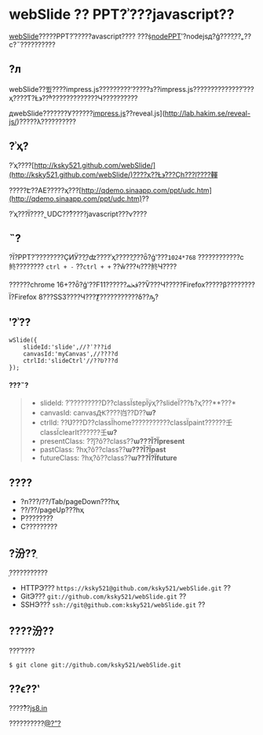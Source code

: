 ﻿# webSlide ?? PPT?ʾ???javascript??
[webSlide](https://github.com/ksky521/webSlide)?????PPT?ʾ?????avascript????
???ṩ[nodePPT](https://github.com/ksky521/nodePPT)ʹ?nodejsд?ģ????ֻ??˿??c?˵??????????
## ?л
webSlide??뷨????impress.js?????????ʹ?????з??impress.js??????????????ʾ???ҳ????Ƭ?Ƚ϶??ʱ?????????????Ч??????????

дwebSlide???????У??????[impress.js](http://bartaz.github.com/impress.js)??reveal.js](http://lab.hakim.se/reveal-js/)?????λ??????????

## ?ʾҳ?

?ʾҳ????[http://ksky521.github.com/webSlide/](http://ksky521.github.com/webSlide/)????ҳ??Ƚ϶࣬???Ҫһ???ļ????䡣

?????Է??AE?????ҳ???[http://qdemo.sinaapp.com/ppt/udc.htm](http://qdemo.sinaapp.com/ppt/udc.htm)??

?ʾҳ???Ϊ????˾UDC???ͬ????javascript???ѵ????

## ˵?

?Ϊ?PPT?ʾ????????ҪͶӰ??ֱ?ʣ????ʾҳ?????ֱ???ȫ?ģʽ???``1024*768`` ????????????ϲ鿴???????? ``ctrl + -`` ??``ctrl + +`` ??ŵ???ʵı???鿴Ч????

??????chrome 16+??ȫ?ģʽ??F11??????ﵽ??Ѷ???Ч?????Firefox?????β????????Ϊ?Firefox 8???SS3????Ч???Ⱦ̫???????????δ??ԡ?

## ʹ?ʾ??

    wSlide({
		slideId:'slide',//?ʾ???id
		canvasId:'myCanvas',//????d
		ctrlId:'slideCtrl'//??Ʋ???d
    });


#### ???˵?
> * slideId: ?ʾ?????????D??classΪstepΪÿҳ??slideΪ???߿?ҳ???**???*
> * canvasId: canvasԪ????岿??D??**ѡ?**
> * ctrlId: ??Ʋ???D??classΪhome???????????classΪpaint??????壬classΪclearIt??????壬**ѡ?**
> * presentClass: ??ǰ?õ??class??**ѡ???Ĭ?Ϊpresent**
> * pastClass: ?һҳ?õ??class??**ѡ???Ĭ?Ϊpast**
> * futureClass: ?һҳ?õ??class??**ѡ???Ĭ?Ϊfuture**


## ????

* ?ո???/??/Tab/pageDown???һҳ
* ??/??/pageUp???һҳ
* P????????
* C?????????

## ?汾??ַ

֧???????????

* HTTPЭ??? `https://ksky521@github.com/ksky521/webSlide.git` ??
* GitЭ??? `git://github.com/ksky521/webSlide.git` ??
* SSHЭ??? `ssh://git@github.com:ksky521/webSlide.git` ??

## ????汾??

???ʾ????

    $ git clone git://github.com/ksky521/webSlide.git
	
## ??ϵ??ʽ

?????ͣ?[js8.in](http://js8.in)

??????????[@?ˮ?](http://weibo.com/sanshuiqing)
